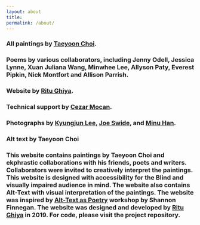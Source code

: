```yaml
---
layout: about
title: 
permalink: /about/
---
```


### All paintings by <a href="http://taeyoonchoi.com/" target="_blank">Taeyoon Choi</a>.
### Poems by various collaborators, including Jenny Odell, Jessica Lynne, Xuan Juliana Wang, Minwhee Lee, Allyson Paty, Everest Pipkin, Nick Montfort and Allison Parrish. 
### Website by <a href="http://ritu.online/" target="_blank">Ritu Ghiya</a>.
### Technical support by <a href="https://cezar.io/" target="_blank">Cezar Mocan</a>.
### Photographs by <a href="https://www.instagram.com/l.k.j/">Kyungjun Lee</a>, <a href="http://www.josephswide.com/info">Joe Swide</a>, and <a href="https://www.han-minu.com/" target="_blank">Minu Han</a>.
### Alt text by Taeyoon Choi 


### This website contains paintings by Taeyoon Choi and ekphrastic collaborations with his friends, poets and writers. Collaborators were invited to creatively interpret the paintings. This website is designed with accessibility for the Blind and visually impaired audience in mind. The website also contains Alt-Text with visual interpretation of the paintings. The website was inspired by <a href="https://shannonfinnegan.com/alt-text-as-poetry"> Alt-Text as Poetry</a>  workshop by Shannon Finnegan. The website was designed and developed by <a href="http://ritu.online/" target="_blank">Ritu Ghiya</a> in 2019. For code, please visit the project repository.

